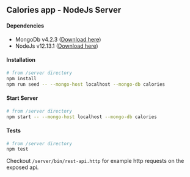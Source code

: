 ## Calories app - NodeJs Server

#### Dependencies
*  MongoDb v4.2.3 ([Download here](https://www.mongodb.com/download-center/community))
*  NodeJs v12.13.1 ([Download here](https://nodejs.org/en/download/))

#### Installation

```bash
# from /server directory
npm install
npm run seed -- --mongo-host localhost --mongo-db calories
```

#### Start Server

```bash
# from /server directory
npm start -- --mongo-host localhost --mongo-db calories
```

#### Tests

```bash
# from /server directory
npm test
```

Checkout `/server/bin/rest-api.http` for example http requests on the exposed api.
